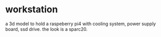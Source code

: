 # workstation
a 3d model to hold a raspeberry pi4 with cooling system, power supply board, ssd drive. the look is a sparc20.
